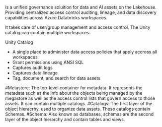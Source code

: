 is a unified governance soluition for data and AI assets on the Lakehouse. Providing centralized access control auditing, lineage, and data discovery capabilities across Azure Databricks workspaces. 

It takes care of user/group management and access control. The Unity catalog can contain multiple workspaces. 

Unity Catalog
* A single place to administer data access policies that apply accross all workspaces
* Grant permissions using ANSI SQL
* Captures audit logs
* Captures data lineage
* Tag, document, and search for data assets

#Metastore: The top-level container for metadata. It represents the metadata such as the info about the objects being managed by the megastore as well as the access control lists that govern access to those assets. It can contain multiple catalogs.
#Catalogs: The first layer of the object hieracrhy. used to organize data assets. These catalogs contain Schemas.
#Schema: Also known as databases, schemas are the second layer of the object hierarchy and contain tables and views.


